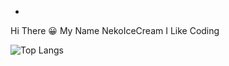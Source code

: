 -
Hi There 😀
My Name NekoIceCream
I Like Coding


![Top Langs](https://github-readme-stats.vercel.app/api/top-langs/?username=NekoIceCream&layout=compact&theme=radical)
